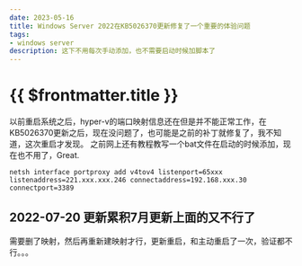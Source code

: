 ```yaml
---
date: 2023-05-16
title: Windows Server 2022在KB5026370更新修复了一个重要的体验问题
tags:
- windows server
description: 这下不用每次手动添加，也不需要启动时候加脚本了
---
```

# {{ $frontmatter.title }}

以前重启系统之后，hyper-v的端口映射信息还在但是并不能正常工作，在KB5026370更新之后，现在没问题了，也可能是之前的补丁就修复了，我不知道，这次重启才发现。
之前网上还有教程教写一个bat文件在启动的时候添加，现在也不用了，Great.

```shell
netsh interface portproxy add v4tov4 listenport=65xxx listenaddress=221.xxx.xxx.246 connectaddress=192.168.xxx.30 connectport=3389
```

## 2022-07-20 更新累积7月更新上面的又不行了
需要删了映射，然后再重新建映射才行，更新重启，和主动重启了一次，验证都不行。。。
